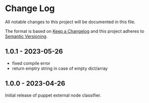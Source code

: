 # Change Log

All notable changes to this project will be documented in this file.

The format is based on [Keep a Changelog](http://keepachangelog.com/)
and this project adheres to [Semantic Versioning](http://semver.org/).

## 1.0.1 - 2023-05-26

- fixed compile error
- return emptry string in case of empty dict/array

## 1.0.0 - 2023-04-26

Initial release of puppet external node classifier.
